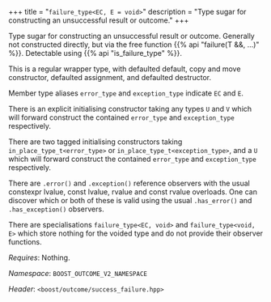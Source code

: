 +++
title = "`failure_type<EC, E = void>`"
description = "Type sugar for constructing an unsuccessful result or outcome."
+++

Type sugar for constructing an unsuccessful result or outcome. Generally not constructed directly, but via the free function {{% api "failure(T &&, ...)" %}}. Detectable using {{% api "is_failure_type<T>" %}}.

This is a regular wrapper type, with defaulted default, copy and move constructor, defaulted assignment, and defaulted destructor.

Member type aliases `error_type` and `exception_type` indicate `EC` and `E`.

There is an explicit initialising constructor taking any types `U` and `V` which will forward construct the contained `error_type` and `exception_type` respectively.

There are two tagged initialising constructors taking `in_place_type_t<error_type>` or `in_place_type_t<exception_type>`, and a `U` which will forward construct the contained `error_type` and `exception_type` respectively.

There are `.error()` and `.exception()` reference observers with the usual constexpr lvalue, const lvalue, rvalue and const rvalue overloads. One can discover which or both of these is valid using the usual `.has_error()` and `.has_exception()` observers.

There are specialisations `failure_type<EC, void>` and `failure_type<void, E>` which store nothing for the voided type and do not provide their observer functions.

*Requires*: Nothing.

*Namespace*: `BOOST_OUTCOME_V2_NAMESPACE`

*Header*: `<boost/outcome/success_failure.hpp>`
